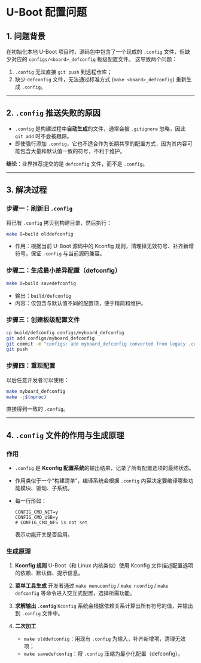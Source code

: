 # U-Boot 配置问题

## 1. 问题背景

在初始化本地 U-Boot 项目时，源码包中包含了一个现成的 `.config` 文件，但缺少对应的 `configs/<board>_defconfig` 板级配置文件。
这导致两个问题：

1. `.config` 无法直接 `git push` 到远程仓库；
2. 缺少 `defconfig` 文件，无法通过标准方式 (`make <board>_defconfig`) 重新生成 `.config`。

---

## 2. `.config` 推送失败的原因

* `.config` 是构建过程中**自动生成**的文件，通常会被 `.gitignore` 忽略，因此 `git add` 时不会被跟踪。
* 即使强行添加 `.config`，它也不适合作为长期共享的配置方式，因为其内容可能包含大量和默认值一致的符号，不利于维护。

**结论**：业界推荐提交的是 `defconfig` 文件，而不是 `.config`。

---

## 3. 解决过程

### 步骤一：刷新旧 `.config`

将已有 `.config` 拷贝到构建目录，然后执行：

```bash
make O=build olddefconfig
```

* 作用：根据当前 U-Boot 源码中的 Kconfig 规则，清理掉无效符号、补齐新增符号，保证 `.config` 与当前源码兼容。

### 步骤二：生成最小差异配置（defconfig）

```bash
make O=build savedefconfig
```

* 输出：`build/defconfig`
* 内容：仅包含与默认值不同的配置项，便于精简和维护。

### 步骤三：创建板级配置文件

```bash
cp build/defconfig configs/myboard_defconfig
git add configs/myboard_defconfig
git commit -m "configs: add myboard_defconfig converted from legacy .config"
git push
```

### 步骤四：重现配置

以后任意开发者可以使用：

```bash
make myboard_defconfig
make -j$(nproc)
```

直接得到一致的 `.config`。

---

## 4. `.config` 文件的作用与生成原理

### 作用

* `.config` 是 **Kconfig 配置系统**的输出结果，记录了所有配置选项的最终状态。
* 作用类似于一个“构建清单”，编译系统会根据 `.config` 内容决定要编译哪些功能模块、驱动、子系统。
* 每一行形如：

  ```text
  CONFIG_CMD_NET=y
  CONFIG_CMD_USB=y
  # CONFIG_CMD_NFS is not set
  ```

  表示功能开关是否启用。

### 生成原理

1. **Kconfig 规则**
   U-Boot（和 Linux 内核类似）使用 Kconfig 文件描述配置选项的依赖、默认值、提示信息。

2. **菜单工具生成**
   开发者通过 `make menuconfig` / `make nconfig` / `make defconfig` 等命令进入交互式配置，选择所需功能。

3. **求解输出 `.config`**
   `Kconfig` 系统会根据依赖关系计算出所有符号的值，并输出到 `.config` 文件中。

4. **二次加工**

    * `make olddefconfig`：用现有 `.config` 为输入，补齐新增项，清理无效项；
    * `make savedefconfig`：将 `.config` 压缩为最小化配置（defconfig）。
